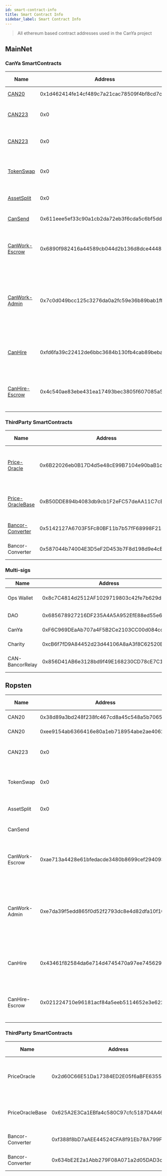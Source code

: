 ```yaml
---
id: smart-contract-info
title: Smart Contract Info
sidebar_label: Smart Contract Info
---
```



> All ethereum based contract addresses used in the CanYa project

## MainNet

### CanYa SmartContracts

| Name | Address | Owner | Solidity Version | Notes |
| --- | --- | --- | --- | --- |
|[CAN20](assets/smart-contract/CAN20.sol)|0x1d462414fe14cf489c7a21cac78509f4bf8cd7c0|CanYaHQ-1|0.4.15|ERC20|
|[CAN223](https://github.com/canyaio/canya-contracts/blob/master/contracts/CAN223.sol)|0x0|CanYaHQ-1|0.5.0|ERC223 with network fee|
|[CAN223](https://github.com/canyaio/canya-contracts/blob/master/contracts/CAN777.sol)|0x0|CanYaHQ-1|0.5.0|ERC777 with network fee|
|[TokenSwap](https://github.com/canyaio/canya-contracts/blob/master/contracts/TokenSwap.sol)|0x0|-|0.5.0|Swap from CAN20 to CAN223|
|[AssetSplit](https://github.com/canyaio/canya-contracts/blob/master/contracts/AssetSplit.sol)|0x0|-|0.5.0|Splits to DAO recipients|
|[CanSend](https://gitlab.com/canya-com/cansend/contracts/blob/master/contracts/CanSend.sol)|0x611eee5ef33c90a1cb2da72eb3f6cda5c6bf5dd2||0.4.19|Contract for CanSend|
|[CanWork-Escrow](https://github.com/canyaio/canwork-contracts/tree/master/canwork-job/contracts)|0x6890f982416a44589cb044d2b136d8dce44483df|CanWork Admins (RBAC)|0.4.24|Proxy contract -> current impl of CanWork|
|[CanWork-Admin](https://github.com/canyaio/canwork-contracts/tree/master/canwork-admin/contracts)|0x7c0d049bcc125c3276da0a2fc59e36b89bab1ff4||Multi sig (CLI 1-2-3)|Proxy contract -> current impl of admin app used to manage user auth|
|[CanHire](https://github.com/canyaio/canseek-contracts/blob/master/contracts/CanHire.sol)|0xfd6fa39c22412de6bbc3684b130fb4cab89bebae|-|0.4.23|Main contract handling job posting etc|
|[CanHire-Escrow](https://github.com/canyaio/canseek-contracts/blob/master/contracts/Escrow.sol)|0x4c540ae83ebe431ea17493bec3805f607085a5a9|-|0.4.23|Controls flow of money between user and CanSeek|

### ThirdParty SmartContracts

| Name | Address | Owner | Solidity Version | Notes |
| --- | --- | --- | --- | --- |
|[Price-Oracle](https://github.com/canyaio/canya-contracts-price-oracle/blob/master/contracts/ERC20BancorPriceOracle.sol)|0x6B22026eb0B17D4d5e48cE99B7104e90baB1c652|-|?|Price oracle for CAN:BNT used in value calculations|
|[Price-OracleBase](https://github.com/canyaio/canya-contracts-price-oracle/blob/master/contracts/ERC20BancorPriceOracleBase.sol)|0xB50DDE894b4083db9cb1F2eFC57deAA11C7cB485|-|?|Price oracle for BNT:DAI used in value calculations|
|[Bancor-Converter](https://github.com/canyaio/canya-contracts-price-oracle/blob/master/contracts/BancorConverter.sol)|0x5142127A6703F5Fc80BF11b7b57fF68998F218E4|-|0.4.21|CAN - BNT Bancor Converter|
|Bancor-Converter|0x587044b74004E3D5eF2D453b7F8d198d9e4cB558|-|0.4.21|BNT - DAI Bancor Converter|

### Multi-sigs


| Name | Address | Owner | Notes |
| --- | --- | --- | --- |
|Ops Wallet|0x8c7C4814d2512AF1029719803c42fe7b629d51c8|CL1-2|CanYa Ops Wallet|
|DAO|0x685678927216DF235A4A5A952EfE88ed55e62Ff2|CL1-3|DAO Address|
|CanYa|0xF6C969DEaAb707a4F5B2Ce2103CC00d084cc893E|CL1-4|CanYa Wallet|
|Charity|0xcB6f7fD9A84452d23d44106A8aA3f8C62520Bb89|CL1-5|Charity Wallet|
|CAN-BancorRelay|0x856D41AB6e3128bd9f49E168230CD78cE7C1E045|CL1-12|Bancor Relay Owner|

## Ropsten

| Name | Address | Owner | Solidity Version | Notes |
| --- | --- | --- | --- | --- |
|CAN20|0x38d89a3bd248f238fc467cd8a45c548a5b70659e|CanYaHQ-1|0.4.15|ERC20|
|CAN20|0xee9154ab6366416e80a1eb718954abe2ae406274|CanYaHQ-1|0.4.15|ERC20|
|CAN223|0x0|CanYaHQ-1|0.5.0|ERC223 with network fee|
|TokenSwap|0x0|-|0.5.0|Swap from CAN20 to CAN223|
|AssetSplit|0x0|-|0.5.0|Splits to DAO recipients|
|CanSend|||0.4.19|Contract for CanSend|
|CanWork-Escrow|0xae713a4428e61bfedacde3480b8699cef2940930|-|0.4.24|Proxy contract -> current impl of CanWork|
|CanWork-Admin|0xe7da39f5edd865f0d52f2793dc8e4d82dfa10f10|-|0.4.24|Proxy contract -> current impl of admin app used to manage user auth|
|CanHire|0x43461f82584da6e714d4745470a97ee745629ba2|-|0.4.23|Main contract handling job posting etc|
|CanHire-Escrow|0x021224710e96181acf84a5eeb5114652e3e622c9|-|0.4.23|Controls flow of money between user and CanSeek|

### ThirdParty SmartContracts

| Name | Address | Owner | Solidity Version | Notes |
| --- | --- | --- | --- | --- |
|PriceOracle|0x2d60C66E51Da17384ED2E05f6aBFE63551979eA3|-|?|Price oracle for CAN:BNT used in value calculations|
|PriceOracleBase|0x625A2E3Ca1EBfa4c580C97cfc5187D4A46a7C14C|-|?|Price oracle for BNT:DAI used in value calculations|
|Bancor-Converter|0xf388f8bD7aAEE44524CFA8f91Eb78A799F71060E|-|0.4.21|CAN - BNT Bancor Converter|
|Bancor-Converter|0x634bE2E2a1Abb279F08A071a2d05DAD3c2282c9D|-|0.4.21|BNT - DAI Bancor Converter|
